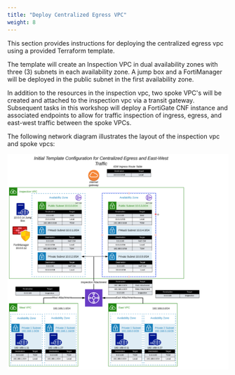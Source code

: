 ```yaml
---
title: "Deploy Centralized Egress VPC"
weight: 8
---
```


This section provides instructions for deploying the centralized egress vpc using a provided Terraform template.  

The template will create an Inspection VPC in dual availability zones with three (3) subnets in each availability zone. A jump box and a FortiManager will be deployed in the public subnet in the first availability zone. 

In addition to the resources in the inspection vpc, two spoke VPC's will be created and attached to the inspection vpc via a transit gateway. Subsequent tasks in this workshop will deploy a FortiGate CNF instance and associated endpoints to allow for traffic inspection of ingress, egress, and east-west traffic between the spoke VPCs. 

The following network diagram illustrates the layout of the inspection vpc and spoke vpcs:

![](image-mdw-centralized-cap.png)
